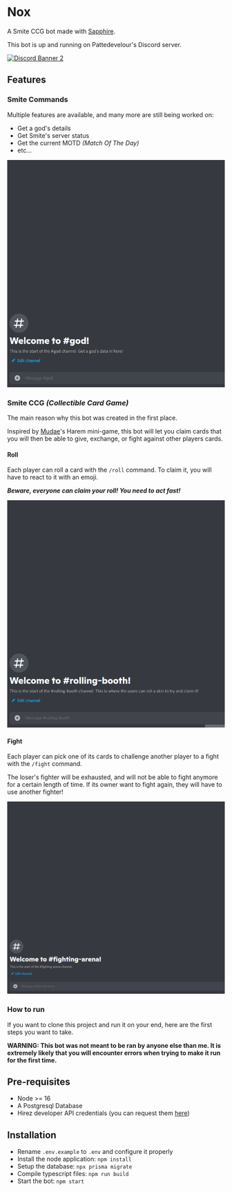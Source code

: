 # Nox

A Smite CCG bot made with [Sapphire](https://github.com/sapphiredev/framework).

This bot is up and running on Pattedevelour's Discord server.

[![Discord Banner 2](https://discordapp.com/api/guilds/451391692176752650/widget.png?style=banner2)](https://discord.gg/UE5PueNHsK)

## Features

### Smite Commands

Multiple features are available, and many more are still being worked on:

* Get a god's details
* Get Smite's server status
* Get the current MOTD _(Match Of The Day)_
* etc...

![God Command](https://github.com/Tokipudi/Nox/blob/main/src/media/readme/god.gif)

### Smite CCG _(Collectible Card Game)_

The main reason why this bot was created in the first place.

Inspired by [Mudae](https://mudae.fandom.com/wiki/Mudae_Wiki)'s Harem mini-game, this bot will let you claim cards that you will then be able to give, exchange, or fight against other players cards.

#### Roll

Each player can roll a card with the `/roll` command. To claim it, you will have to react to it with an emoji.

_**Beware, everyone can claim your roll! You need to act fast!**_

![Roll Command](https://github.com/Tokipudi/Nox/blob/main/src/media/readme/roll.gif)

#### Fight

Each player can pick one of its cards to challenge another player to a fight with the `/fight` command.

The loser's fighter will be exhausted, and will not be able to fight anymore for a certain length of time. If its owner want to fight again, they will have to use another fighter!

![Fight Command](https://github.com/Tokipudi/Nox/blob/main/src/media/readme/fight.gif)

### How to run

If you want to clone this project and run it on your end, here are the first steps you want to take.

**WARNING: This bot was not meant to be ran by anyone else than me. It is extremely likely that you will encounter errors when trying to make it run for the first time.**

## Pre-requisites

* Node >= 16
* A Postgresql Database
* Hirez developer API credentials (you can request them [here](https://fs12.formsite.com/HiRez/form48/secure_index.html))

## Installation

* Rename `.env.example` to `.env` and configure it properly
* Install the node application: `npm install`
* Setup the database: `npx prisma migrate`
* Compile typescript files: `npm run build`
* Start the bot: `npm start`
